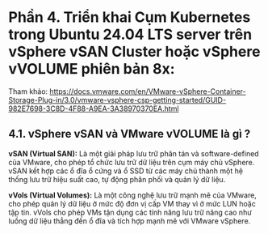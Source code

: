 # Phần 4. Triển khai Cụm Kubernetes trong Ubuntu 24.04 LTS server trên vSphere vSAN Cluster hoặc vSphere vVOLUME phiên bản 8x:
Tham khảo: https://docs.vmware.com/en/VMware-vSphere-Container-Storage-Plug-in/3.0/vmware-vsphere-csp-getting-started/GUID-982E7698-3C8D-4F88-A9EA-3A38970370EA.html

## 4.1. vSphere vSAN và VMware vVOLUME là gì ?

**vSAN (Virtual SAN):** Là một giải pháp lưu trữ phân tán và software-defined của VMware, cho phép tổ chức lưu trữ dữ liệu trên cụm máy chủ vSphere. 
vSAN kết hợp các ổ đĩa ổ cứng và ổ SSD từ các máy chủ thành một hệ thống lưu trữ hiệu suất cao, tự động phân phối và quản lý dữ liệu.

**vVols (Virtual Volumes):** Là một công nghệ lưu trữ mạnh mẽ của VMware, cho phép quản lý dữ liệu ở mức độ đơn vị cấp VM thay vì ở mức LUN hoặc tập tin. 
vVols cho phép VMs tận dụng các tính năng lưu trữ nâng cao như luồng dữ liệu thẳng đến ổ đĩa và tích hợp mạnh mẽ với VMware vSphere.
